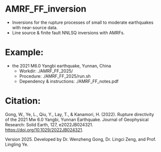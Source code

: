 # AMRF_FF_inversion
- Inversions for the rupture processes of small to moderate earthquakes with near-source data.
- Line source & finite fault NNLSQ inversions with AMRFs.
# Example: 
- the 2021 M6.0 Yangbi earthquake, Yunnan, China
  - Workdir:   ./AMRF_FF_2025/
  - Procedure: ./AMRF_FF_2025/run.sh
  - Dependency & instructions: ./AMRF_FF_notes.pdf
  
# Citation: 
Gong, W., Ye, L., Qiu, Y., Lay, T., & Kanamori, H. (2022). Rupture directivity of the 2021 Mw 6.0 Yangbi, Yunnan Earthquake. Journal of Geophysical Research: Solid Earth, 127, e2022JB024321. https://doi.org/10.1029/2022JB024321.

Version 2025. Developed by Dr. Wenzheng Gong, Dr. Lingci Zeng, and Prof. Lingling Ye.
